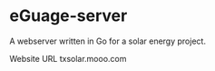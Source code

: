 # eGuage-server
A webserver written in Go for a solar energy project.

Website URL 
txsolar.mooo.com
